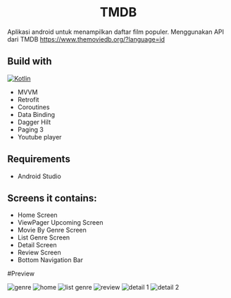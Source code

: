 <h1 align="center"> TMDB </h1>

Aplikasi android untuk menampilkan daftar film populer. 
Menggunakan API dari TMDB https://www.themoviedb.org/?language=id

## Build with

[![Kotlin](https://img.shields.io/badge/kotlin-lang-blue)](https://kotlinlang.org/)

- MVVM
- Retrofit
- Coroutines
- Data Binding
- Dagger Hilt
- Paging 3
- Youtube player

## Requirements

- Android Studio

## Screens it contains:

- Home Screen
- ViewPager Upcoming Screen
- Movie By Genre Screen
- List Genre Screen
- Detail Screen
- Review Screen
- Bottom Navigation Bar



#Preview

![genre](https://user-images.githubusercontent.com/68275732/180707953-76dae727-8fe1-4b15-a677-2c77a9923bb2.jpg)
![home](https://user-images.githubusercontent.com/68275732/180707959-42a5820a-0322-4f63-adfc-020f0decdd6e.jpg)
![list genre](https://user-images.githubusercontent.com/68275732/180707964-fa8c3479-472d-4a68-8388-fc2a21028dcd.jpg)
![review](https://user-images.githubusercontent.com/68275732/180707968-78d279b4-53bf-4ec1-a386-f4a8f090e3e0.jpg)
![detail 1](https://user-images.githubusercontent.com/68275732/180707971-e9d6cd77-14e5-4815-ac4e-51728054f2fe.jpg)
![detail 2](https://user-images.githubusercontent.com/68275732/180707973-7cd3fcb2-6660-4fd9-a9ff-18b3928a4574.jpg)






